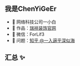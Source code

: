 ## 我是ChenYiGeEr

- 🏬 网络科技公司一小白
- 🏡 作品：<a href="https://www.rxjy.com" target="_blank">瑞祥装饰官网</a>
- 💬 微信：ForLif3
- 🤔 问题：<a href="https://www.zhihu.com/people/yi-ru-bi-hu-shen-si-hai-54" target="_blank">知乎 @一入逼乎深似海</a>

## 汇总 ✨
